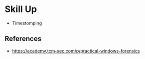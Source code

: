 # Skill Up
- Timestomping


## References
- https://academy.tcm-sec.com/p/practical-windows-forensics